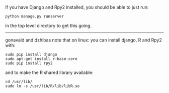 If you have Django and Rpy2 installed, you should be able to just run:

    python manage.py runserver

in the top level directory to get this going.

***

gonavald and dzhibas note that on linux:
you can install django, R and Rpy2 with:

    sudo pip install django
    sudo apt-get install r-base-core
    sudo pip install rpy2

and to make the R shared library available:

    cd /usr/lib/
    sudo ln -s /usr/lib/R/lib/libR.so
